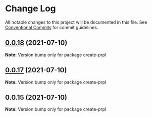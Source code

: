 # Change Log

All notable changes to this project will be documented in this file.
See [Conventional Commits](https://conventionalcommits.org) for commit guidelines.

## [0.0.18](https://github.com/tyhopp/prpl/compare/create-prpl@0.0.17...create-prpl@0.0.18) (2021-07-10)

**Note:** Version bump only for package create-prpl





## [0.0.17](https://github.com/tyhopp/prpl/compare/create-prpl@0.0.15...create-prpl@0.0.17) (2021-07-10)

**Note:** Version bump only for package create-prpl





## 0.0.15 (2021-07-10)

**Note:** Version bump only for package create-prpl
